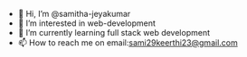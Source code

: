 - 👋 Hi, I’m @samitha-jeyakumar
- 👀 I’m interested in web-development
- 🌱 I’m currently learning full stack web development 
- 📫 How to reach me on email:sami29keerthi23@gmail.com

<!---
samitha-jeyakumar/samitha-jeyakumar is a ✨ special ✨ repository because its `README.md` (this file) appears on your GitHub profile.
You can click the Preview link to take a look at your changes.
--->
